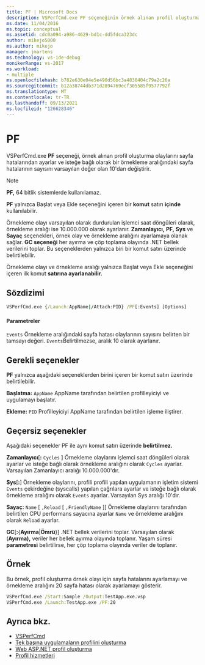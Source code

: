 ```yaml
---
title: PF | Microsoft Docs
description: VSPerfCmd.exe PF seçeneğinin örnek alınan profil oluşturma olaylarını sayfa hatalarında nasıl ayarlay olduğunu ve bir örnekleme aralığındaki sayfa hatalarının sayısını nasıl değiştirmesi olduğunu öğrenin.
ms.date: 11/04/2016
ms.topic: conceptual
ms.assetid: cdc0a094-a986-4629-bd1c-dd5fdca323dc
author: mikejo5000
ms.author: mikejo
manager: jmartens
ms.technology: vs-ide-debug
monikerRange: vs-2017
ms.workload:
- multiple
ms.openlocfilehash: b782e630e04e5e490d56bc3a4830404c79a2c26a
ms.sourcegitcommit: b12a38744db371d2894769ecf305585f9577792f
ms.translationtype: MT
ms.contentlocale: tr-TR
ms.lasthandoff: 09/13/2021
ms.locfileid: "126628346"
---
```

# <a name="pf"></a>PF
VSPerfCmd.exe **PF** seçeneği, örnek alınan profil oluşturma olaylarını sayfa hatalarından ayarlar ve isteğe bağlı olarak bir örnekleme aralığındaki sayfa hatalarının sayısını varsayılan değer olan 10'dan değiştirir.

> [!NOTE]
> **PF,** 64 bitlik sistemlerde kullanılamaz.

**PF** yalnızca Başlat veya Ekle seçeneğini içeren bir **komut** satırı **içinde** kullanılabilir.

 Örnekleme olayı varsayılan olarak durdurulan işlemci saat döngüleri olarak, örnekleme aralığı ise 10.000.000 olarak ayarlanır. **Zamanlayıcı,** **PF,** **Sys** ve **Sayaç** seçenekleri, örnek olay ve örnekleme aralığını ayarlamaya olanak sağlar. **GC seçeneği** her ayırma ve çöp toplama olayında .NET bellek verilerini toplar. Bu seçeneklerden yalnızca biri bir komut satırı üzerinde belirtilebilir.

 Örnekleme olayı ve örnekleme aralığı yalnızca Başlat veya Ekle  seçeneğini içeren ilk komut **satırına ayarlanabilir.**

## <a name="syntax"></a>Sözdizimi

```cmd
VSPerfCmd.exe {/Launch:AppName|/Attach:PID} /PF[:Events] [Options]
```

#### <a name="parameters"></a>Parametreler
 `Events` Örnekleme aralığındaki sayfa hatası olaylarının sayısını belirten bir tamsayı değeri. `Events`Belirtilmezse, aralık 10 olarak ayarlanır.

## <a name="required-options"></a>Gerekli seçenekler
 **PF** yalnızca aşağıdaki seçeneklerden birini içeren bir komut satırı üzerinde belirtilebilir.

 **Başlatma:** `AppName` AppName tarafından belirtilen profilleyiciyi ve uygulamayı başlatır.

 **Ekleme:** `PID` Profilleyiciyi AppName tarafından belirtilen işleme iliştirer.

## <a name="invalid-options"></a>Geçersiz seçenekler
 Aşağıdaki seçenekler PF ile aynı komut satırı üzerinde **belirtilmez.**

 **Zamanlayıcı**[**:** `Cycles` ] Örnekleme olaylarını işlemci saat döngüleri olarak ayarlar ve isteğe bağlı olarak örnekleme aralığını olarak `Cycles` ayarlar. Varsayılan Zamanlayıcı aralığı 10.000.000'dır.

 **Sys**[**:**] Örnekleme olaylarını, profili profili yapılan uygulamanın işletim sistemi `Events` çekirdeğine (syscalls) yapılan çağrılara ayarlar ve isteğe bağlı olarak örnekleme aralığını olarak `Events` ayarlar. Varsayılan Sys aralığı 10'dır.

 **Sayaç:** `Name` [ `,Reload` [ `,FriendlyName` ]] Örnekleme olaylarını tarafından belirtilen CPU performans sayacına ayarlar `Name` ve örnekleme aralığını olarak `Reload` ayarlar.

 **GC**[**:**{**Ayırma**&#124;**Ömrü**}] .NET bellek verilerini toplar. Varsayılan olarak (**Ayırma),** veriler her bellek ayırma olayında toplanır. Yaşam süresi **parametresi** belirtilirse, her çöp toplama olayında veriler de toplanır.

## <a name="example"></a>Örnek
 Bu örnek, profil oluşturma örnek olayı için sayfa hatalarını ayarlamayı ve örnekleme aralığını 20 sayfa hatası olarak ayarlamayı gösterir.

```cmd
VSPerfCmd.exe /Start:Sample /Output:TestApp.exe.vsp
VSPerfCmd.exe /Launch:TestApp.exe /PF:20
```

## <a name="see-also"></a>Ayrıca bkz.
- [VSPerfCmd](../profiling/vsperfcmd.md)
- [Tek başına uygulamaların profilini oluşturma](../profiling/command-line-profiling-of-stand-alone-applications.md)
- [Web ASP.NET profil oluşturma](../profiling/command-line-profiling-of-aspnet-web-applications.md)
- [Profil hizmetleri](../profiling/command-line-profiling-of-services.md)
